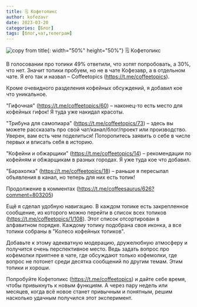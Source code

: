 ```yaml
---
title: 🗒 Кофетопикс
author: kofezavr
date: 2023-03-20
categories: [Блог]
tags: [блог,чат,телеграм]
--- 
```

![copy from title](/assets/img/posts/23/03/.jpg){: width="50%" height="50%"}
🗒 Кофетопикс

В голосовании про топики 49% ответили, что хотят попробовать, а 30%, что нет. Значит топики пробуем, но не в чате Кофезавр, а в отдельном чате. Я его так и назвал – Coffeetopics (https://t.me/coffeetopics).

Кроме очевидного разделения кофейных обсуждений, я добавил кое что уникальное.

"Гифочная" (https://t.me/coffeetopics/60) – наконец-то есть место для кофейных гифок! Я туда уже накидал красоты.

"Трибуна для самопиара" (https://t.me/coffeetopics/73) – здесь вы можете рассказать про свой чат/канал/блог/проект или производство. Уверен, вам есть чем поделиться! Поторопитесь заявить о себе в числе первых и вписать себя в историю.

"Кофейни и обжарщики" (https://t.me/coffeetopics/14) – рекомендации по кофейням и обжарщикам в разных городах. Я уже туда кое что добавил.

"Барахолка" (https://t.me/coffeetopics/18) – раньше я пересылал объявления в канал, но теперь для них есть топик!

Продолжение в комментах (https://t.me/coffeesaurus/626?comment=803205)

Ещё я сделал удобную навигацию. В каждом топике есть закрепленное сообщение, из которого можно перейти в список всех топиков (https://t.me/coffeetopics/1/108). Этот список отсортирован в алфавитном порядке. Каждому топику подобрана своя иконка, а все топики собраны в "Колесо кофейных топиков".

Добавьте к этому адекватную модерацию, дружелюбную атмосферу и получится очень перспективное место. Ведь задать вопрос про кофемолки приятнее в чате, где обсуждают только кофемолки, где вопрос не потонет среди десятка сообщений по другим темам. Этим топики и хороши.

Попробуйте Кофетопикс (https://t.me/coffeetopics) и дайте себе время, чтобы привыкнуть к новым функциям. А через пару недель или месяцев, когда всё новое станет привычным и понятным, решим насколько удачным получился этот эксперимент.